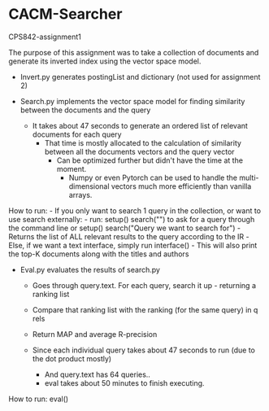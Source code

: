 # CACM-Searcher 

CPS842-assignment1

The purpose of this assignment was to take a collection of documents and generate its inverted index using the vector space model. 

- Invert.py generates postingList and dictionary (not used for assignment 2)

- Search.py implements the vector space model for finding similarity between the documents and the query
	- It takes about 47 seconds to generate an ordered list of relevant documents for each query
		- That time is mostly allocated to the calculation of similarity between all the documents vectors and the query vector
			 - Can be optimized further but didn't have the time at the moment.
			 	- Numpy or even Pytorch can be used to handle the multi-dimensional vectors much more efficiently than vanilla arrays.
	
How to run:
	- If you only want to search 1 query in the collection, or want to use search externally:
		- run: 
		setup()
		search("") to ask for a query through the command line
		or
		setup()
		search("Query we want to search for")
		- Returns the list of ALL relevant results to the query according to the IR
	-Else, if we want a text interface, simply run interface()
		- This will also print the top-K documents along with the titles and authors

- Eval.py evaluates the results of search.py
	- Goes through query.text. For each query, search it up - returning a ranking list
	- Compare that ranking list with the ranking (for the same query) in q rels
	- Return MAP and average R-precision
	
	- Since each individual query takes about 47 seconds to run (due to the dot product mostly)
		- And query.text has 64 queries..
		- eval takes about 50 minutes to finish executing.

How to run:
	eval()

	
